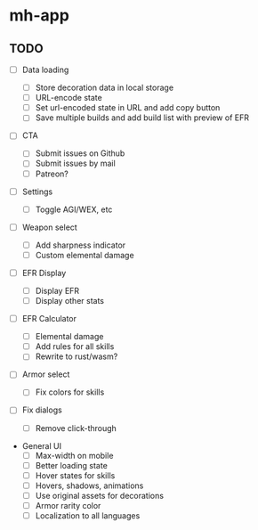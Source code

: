# mh-app

## TODO

- [ ] Data loading

    - [ ] Store decoration data in local storage
    - [ ] URL-encode state
    - [ ] Set url-encoded state in URL and add copy button
    - [ ] Save multiple builds and add build list with preview of EFR

- [ ] CTA

    - [ ] Submit issues on Github
    - [ ] Submit issues by mail
    - [ ] Patreon?

- [ ] Settings

    - [ ] Toggle AGI/WEX, etc

- [ ] Weapon select

    - [ ] Add sharpness indicator
    - [ ] Custom elemental damage

- [ ] EFR Display

    - [ ] Display EFR
    - [ ] Display other stats

- [ ] EFR Calculator

    - [ ] Elemental damage
    - [ ] Add rules for all skills
    - [ ] Rewrite to rust/wasm?

- [ ] Armor select

    - [ ] Fix colors for skills

- [ ] Fix dialogs

    - [ ] Remove click-through

- General UI
    - [ ] Max-width on mobile
    - [ ] Better loading state
    - [ ] Hover states for skills
    - [ ] Hovers, shadows, animations
    - [ ] Use original assets for decorations
    - [ ] Armor rarity color
    - [ ] Localization to all languages

